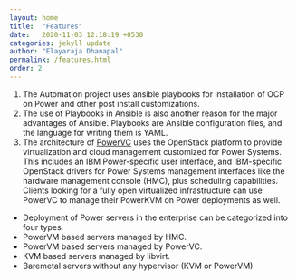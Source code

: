 ```yaml
---
layout: home
title:  "Features"
date:   2020-11-03 12:18:19 +0530
categories: jekyll update
author: "Elayaraja Dhanapal"
permalink: /features.html
order: 2
---
```

1. The Automation project uses ansible playbooks for  installation of OCP on Power and other post install customizations.
2. The use of Playbooks in Ansible is also another reason for the major advantages of Ansible. Playbooks are Ansible configuration files, and the language for writing them is YAML.
3. The architecture of [PowerVC](https://www.ibm.com/us-en/marketplace/powervc) uses the OpenStack platform to provide virtualization and cloud management customized for Power Systems.  This includes an IBM Power-specific user interface, and IBM-specific OpenStack drivers for Power Systems management interfaces like the hardware management console (HMC), plus scheduling capabilities. Clients looking for a fully open virtualized infrastructure can use PowerVC to manage their PowerKVM on Power deployments as well.
* Deployment of Power servers in the enterprise can be categorized into four types.
* PowerVM based servers managed by HMC.
* PowerVM based servers managed by PowerVC.
* KVM based servers managed by libvirt.
* Baremetal servers without any hypervisor (KVM or PowerVM)
